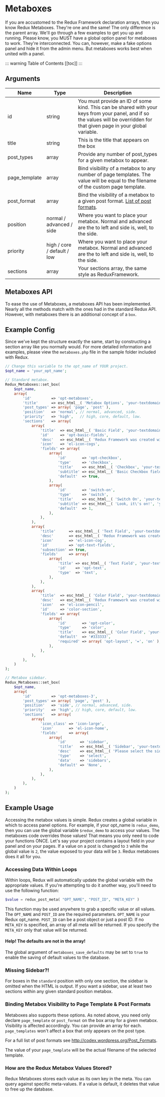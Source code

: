 # Metaboxes <Badge text="enhancement" type="warn"/>

If you are accustomed to the Redux Framework declaration arrays, then you know Redux Metaboxes. They're one and the same! The only 
difference is the parent array. We'll go through a few examples to get you up and running. Please know, you MUST have a global option panel 
for metaboxes to work. They're interconnected. You can, however, make a fake options panel and hide it 
from the admin menu. But metaboxes works best when united with a panel.

::: warning Table of Contents
[[toc]]
:::

## Arguments

|Name|Type|Description|
|--- |--- |--- |
|id|string|You must provide an ID of some kind. This can be shared with your keys from your panel, and if so the values will be overridden for that given page in your global variable.|
|title|string|This is the title that appears on the box|
|post_types|array|Provide any number of post_types for a given metabox to appear.|
|page_template|array|Bind visibility of a metabox to any number of page templates. The value will be equal to the filename of the custom page template.|
|post_format|array|Bind the visibility of a metabox to a given post format. [List of post formats](http://codex.wordpress.org/Post_Formats).|
|position|normal / advanced / side|Where you want to place your metabox. Normal and advanced are the to left and side is, well, to the side.|
|priority|high / core / default / low|Where you want to place your metabox. Normal and advanced are the to left and side is, well, to the side.|
|sections|array|Your sections array, the same style as ReduxFramework.|

## Metaboxes API
To ease the use of Metaboxes, a metaboxes API has been implemented. Nearly all the methods match with the ones had in the
standard Redux API. However, with metaboxes there is an additional concept of a `box`.

## Example Config
Since we've kept the structure exactly the same, start by constructing a section array like you normally would.  For more detailed information and examples, please view the `metaboxes.php` file in the sample folder included with Redux.

```php
// Change this variable to the opt_name of YOUR project.
$opt_name = 'your_opt_name';

// Standard metabox.
Redux_Metaboxes::set_box(
	$opt_name,
	array(
		'id'         => 'opt-metaboxes',
		'title'      => esc_html__( 'Metabox Options', 'your-textdomain-here' ),
		'post_types' => array( 'page', 'post' ),
		'position'   => 'normal', // normal, advanced, side.
		'priority'   => 'high',   // high, core, default, low.
		'sections'   => array(
			array(
				'title'  => esc_html__( 'Basic Field', 'your-textdomain-here' ),
				'id'     => 'opt-basic-fields',
				'desc'   => esc_html__( 'Redux Framework was created with the developer in mind. It allows for any theme developer to have an advanced theme panel with most of the features a developer would need. For more information check out the Github repo at:', 'your-textdomain-here' ) . '  <a href="https://github.com/ReduxFramework/Redux-Framework">https://github.com/ReduxFramework/Redux-Framework</a>',
				'icon'   => 'el-icon-cogs',
				'fields' => array(
					array(
						'id'       => 'opt-checkbox',
						'type'     => 'checkbox',
						'title'    => esc_html__( 'Checkbox', 'your-textdomain-here' ),
						'subtitle' => esc_html__( 'Basic Checkbox field.', 'your-textdomain-here' ),
						'default'  => true,
					),
					array(
						'id'       => 'switch-on',
						'type'     => 'switch',
						'title'    => esc_html__( 'Switch On', 'your-textdomain-here' ),
						'subtitle' => esc_html__( 'Look, it\'s on!', 'your-textdomain-here' ),
						'default'  => 1,
					),
				),
			),
			array(
				'title'      => esc_html__( 'Text Field', 'your-textdomain-here' ),
				'desc'       => esc_html__( 'Redux Framework was created with the developer in mind. It allows for any theme developer to have an advanced theme panel with most of the features a developer would need. For more information check out the Github repo at:', 'your-textdomain-here' ) . '  <a href="https://github.com/ReduxFramework/Redux-Framework">https://github.com/ReduxFramework/Redux-Framework</a>',
				'icon'       => 'el-icon-cog',
				'id'         => 'opt-text-fields',
				'subsection' => true,
				'fields'     => array(
					array(
						'title' => esc_html__( 'Text Field', 'your-textdomain-here' ),
						'id'    => 'opt-text',
						'type'  => 'text',
					),
				),
			),
			array(
				'title'  => esc_html__( 'Color Field', 'your-textdomain-here' ),
				'desc'   => esc_html__( 'Redux Framework was created with the developer in mind. It allows for any theme developer to have an advanced theme panel with most of the features a developer would need. For more information check out the Github repo at:', 'your-textdomain-here' ) . '  <a href="https://github.com/ReduxFramework/Redux-Framework">https://github.com/ReduxFramework/Redux-Framework</a>',
				'icon'   => 'el-icon-pencil',
				'id'     => 'color-section',
				'fields' => array(
					array(
						'id'       => 'opt-color',
						'type'     => 'color',
						'title'    => esc_html__( 'Color Field', 'your-textdomain-here' ),
						'default'  => '#333333',
						'required' => array( 'opt-layout', '=', 'on' ),
					),
				),
			),
		),
	)
);

// Metabox sidebar.
Redux_Metaboxes::set_box(
	$opt_name,
	array(
		'id'         => 'opt-metaboxes-3',
		'post_types' => array( 'page', 'post' ),
		'position'   => 'side', // normal, advanced, side.
		'priority'   => 'high', // high, core, default, low.
		'sections'   => array(
			array(
				'icon_class' => 'icon-large',
				'icon'       => 'el-icon-home',
				'fields'     => array(
					array(
						'id'      => 'sidebar',
						'title'   => esc_html__( 'Sidebar', 'your-textdomain-here' ),
						'desc'    => esc_html__( 'Please select the sidebar you would like to display on this page. Note: You must first create the sidebar under Appearance > Widgets.', 'your-textdomain-here' ),
						'type'    => 'select',
						'data'    => 'sidebars',
						'default' => 'None',
					),
				),
			),
		),
	)
);
```

## Example Usage
Accessing the metabox values is simple. Redux creates a global variable in which to access panel options. For example, if your opt_name is `redux_demo`, 
then you can use the global variable `$redux_demo` to access your values. The metaboxes code overrides those values! That means you only need to code 
your functions ONCE. Let's say your project contains a layout field in your panel and on your pages.  If a value on a post is changed to `3` while the 
global value is `2`, the value exposed to your data will be `3`. Redux metaboxes does it all for you.

### Accessing Data Within Loops
Within loops, Redux will automatically update the global variable with the appropriate values. If you're attempting to do it another way, you'll need 
to use the following function:

```php
$value = redux_post_meta( "OPT_NAME", "POST_ID", "META_KEY" )
```

This function may be used anywhere to grab a specific value or all values. The `OPT_NAME` and `POST_ID` are the required parameters. `OPT_NAME` is 
your Redux opt_name. `POST_ID` can be a post object or just a post ID. If no `META_KEY` is specified, an array of all meta will be returned. If you 
specify the `META_KEY` only that value will be returned.

#### Help! The defaults are not in the array!
The global argument of `metaboxes_save_defaults` may be set to `true` to enable the saving of default values to the database.

### Missing Sidebar?!
For boxes in the `standard` position with only one section, the sidebar is omitted when the HTML is output. If you want a sidebar, use at least 
two sections within any given standard position metabox.

### Binding Metabox Visibility to Page Template &amp; Post Formats
Metaboxes also supports these options. As noted above, you need only declare `page_template` or `post_format` on the box array for a given metabox. 
Visibility is affected accordingly. You can provide an array for each. `page_templates` won't affect a box that only appears on the post type.

For a full list of post formats see <a target="_blank">http://codex.wordpress.org/Post_Formats</a>.

The value of your `page_template` will be the actual filename of the selected template.

### How are the Redux Metabox Values Stored?
Redux Metaboxes stores each value as its own key in the meta. You can query against specific meta-values. If a value is default, it deletes that value 
to free up the database.